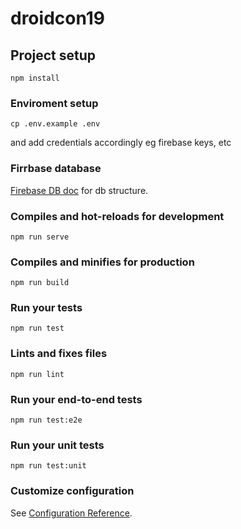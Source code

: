 # droidcon19 

## Project setup
```
npm install
```

### Enviroment setup
```
cp .env.example .env 
```
and add credentials accordingly eg firebase keys, etc

### Firrbase database

[Firebase DB doc](FIREBASE.MD) for db structure. 

### Compiles and hot-reloads for development
```
npm run serve
```

### Compiles and minifies for production
```
npm run build
```

### Run your tests
```
npm run test
```

### Lints and fixes files
```
npm run lint
```

### Run your end-to-end tests
```
npm run test:e2e
```

### Run your unit tests
```
npm run test:unit
```

### Customize configuration
See [Configuration Reference](https://cli.vuejs.org/config/).
